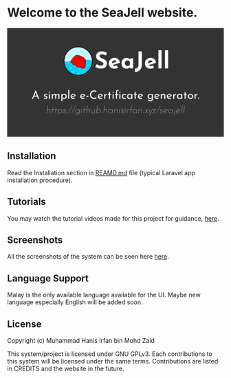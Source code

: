 <link rel="shortcut icon" type="image/png" href="favicon.png">

# Welcome to the SeaJell website.
![Banner](assets/GithubBanner.png)

## Installation
Read the Installation section in [REAMD.md](https://github.com/hanisirfan/seajell#installation) file (typical Laravel app installation procedure).

## Tutorials
You may watch the tutorial videos made for this project for guidance, [here](tutorials).

## Screenshots
All the screenshots of the system can be seen here [here](screenshots).

## Language Support
Malay is the only available language available for the UI. Maybe new language especially English will be added soon.

## License
Copyright (c) Muhammad Hanis Irfan bin Mohd Zaid

This system/project is licensed under GNU GPLv3. Each contributions to this system will be licensed under the same terms. Contributions are listed in CREDITS and the website in the future.
